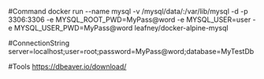 #Command 
docker run --name mysql -v /mysql/data/:/var/lib/mysql -d -p 3306:3306 -e MYSQL_ROOT_PWD=MyPass@word -e MYSQL_USER=user -e MYSQL_USER_PWD=MyPass@word leafney/docker-alpine-mysql

#ConnectionString
server=localhost;user=root;password=MyPass@word;database=MyTestDb

#Tools
https://dbeaver.io/download/